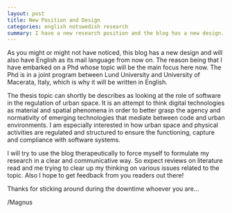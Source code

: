 ```yaml
---
layout: post
title: New Position and Design
categories: english notswedish research
summary: I have a new research position and the blog has a new design.
---
```


As you might or might not have noticed, this blog has a new design and will also have English as its mail language from now on. The reason being that I have embarked on a Phd whose topic will be the main focus here now. The Phd is in a joint program between Lund University and University of Macerata, Italy, which is why it will be written in English. 

The thesis topic can shortly be describes as looking at the role of software in the regulation of urban space. It is an attempt to think digital technologies as material and spatial phenomena in order to better grasp the agency and normativity of emerging technologies that mediate between code and urban environments. I am especially interested in how urban space and physical activities are regulated and structured to ensure the functioning, capture and compliance with software systems.

I will try to use the blog therapeutically to force myself to formulate my research in a clear and communicative way. So expect reviews on literature read and me trying to clear up my thinking on various issues related to the topic. Also I hope to get feedback from you readers out there!

Thanks for sticking around during the downtime whoever you are...

/Magnus 
